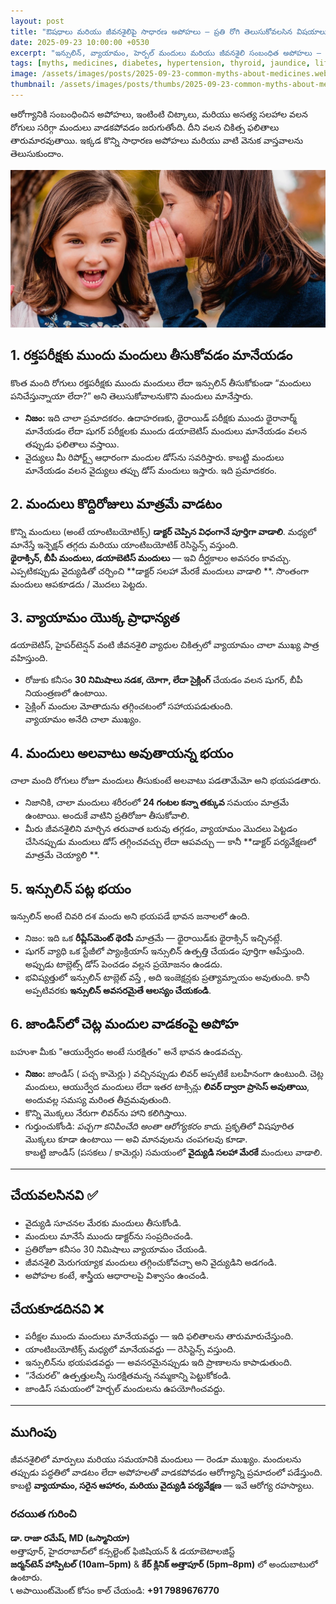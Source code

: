 ```yaml
---
layout: post
title: "ఔషధాలు మరియు జీవనశైలిపై సాధారణ అపోహలు — ప్రతి రోగి తెలుసుకోవలసిన విషయాలు"
date: 2025-09-23 10:00:00 +0530
excerpt: "ఇన్సులిన్, వ్యాయామం, హెర్బల్ మందులు మరియు జీవనశైలి సంబంధిత అపోహలు — దీర్ఘకాలిక సమస్యలున్న వారికి వాస్తవమైన సలహాలు."
tags: [myths, medicines, diabetes, hypertension, thyroid, jaundice, lifestyle]
image: /assets/images/posts/2025-09-23-common-myths-about-medicines.webp
thumbnail: /assets/images/posts/thumbs/2025-09-23-common-myths-about-medicines.webp
---
```


ఆరోగ్యానికి సంబంధించిన అపోహలు, ఇంటింటి చిట్కాలు, మరియు అసత్య సలహాల వలన రోగులు సరిగ్గా మందులు వాడకపోవడం జరుగుతోంది. దీని వలన చికిత్స ఫలితాలు తారుమారవుతాయి. ఇక్కడ కొన్ని సాధారణ అపోహలు మరియు వాటి వెనుక వాస్తవాలను తెలుసుకుందాం.

![Medicine Myths](/assets/images/posts/2025-09-23-common-myths-about-medicines.webp)

## 1. రక్తపరీక్షకు ముందు మందులు తీసుకోవడం మానేయడం
కొంత మంది రోగులు రక్తపరీక్షకు ముందు మందులు లేదా ఇన్సులిన్ తీసుకోకుండా “మందులు పనిచేస్తున్నాయా లేదా?” అని తెలుసుకోవాలనుకొని మందులు మానేస్తారు. 
- **నిజం:** ఇది చాలా ప్రమాదకరం. ఉదాహరణకు, థైరాయిడ్ పరీక్షకు ముందు థైరానార్మ్ మానేయడం లేదా షుగర్ పరీక్షలకు ముందు డయాబెటిస్ మందులు మానేయడం వలన తప్పుడు ఫలితాలు వస్తాయి.  
- వైద్యులు మీ రిపోర్ట్స్ ఆధారంగా మందుల డోస్‌ను సవరిస్తారు. కాబట్టి మందులు మానేయడం వలన వైద్యులు తప్పు డోస్ మందులు ఇస్తారు. ఇది ప్రమాదకరం.

## 2. మందులు కొద్దిరోజులు మాత్రమే వాడటం
కొన్ని మందులు (అంటే యాంటిబయోటిక్స్) **డాక్టర్ చెప్పిన విధంగానే పూర్తిగా వాడాలి**. మధ్యలో మానేస్తే ఇన్ఫెక్షన్ తగ్గదు మరియు యాంటిబయోటిక్ రెసిస్టెన్స్ వస్తుంది.  
**థైరాక్సిన్, బీపీ మందులు, డయాబెటిస్ మందులు** — ఇవి దీర్ఘకాలం అవసరం కావచ్చు. ఎప్పటికప్పుడు వైద్యుడితో చర్చించి **డాక్టర్ సలహా మేరకే మందులు వాడాలి **. సొంతంగా మందులు ఆపకూడదు / మొదలు పెట్టదు.

## 3. వ్యాయామం యొక్క ప్రాధాన్యత
డయాబెటిస్, హైపర్‌టెన్షన్ వంటి జీవనశైలి వ్యాధుల చికిత్సలో వ్యాయామం చాలా ముఖ్య పాత్ర వహిస్తుంది.
- రోజుకు కనీసం **30 నిమిషాలు నడక, యోగా, లేదా సైక్లింగ్** చేయడం వలన షుగర్, బీపీ నియంత్రణలో ఉంటాయి. 
-  సైక్లింగ్ మందుల  మోతాదును తగ్గించటంలో సహాయపడుతుంది.  
వ్యాయామం అనేది చాలా ముఖ్యం.

## 4. మందులు అలవాటు అవుతాయన్న భయం
చాలా మంది రోగులు రోజూ మందులు తీసుకుంటే అలవాటు పడతామేమో అని భయపడతారు.  
- నిజానికి, చాలా మందులు శరీరంలో **24 గంటల కన్నా తక్కువ** సమయం మాత్రమే ఉంటాయి. అందుకే వాటిని ప్రతిరోజూ తీసుకోవాలి.  
- మీరు జీవనశైలిని మార్చిన తరువాత బరువు తగ్గడం, వ్యాయామం మొదలు పెట్టడం చేసినప్పుడు  మందులు   డోస్ తగ్గించవచ్చు లేదా ఆపవచ్చు — కానీ **డాక్టర్ పర్యవేక్షణలో మాత్రమే చెయ్యాలి **.

## 5. ఇన్సులిన్ పట్ల భయం
ఇన్సులిన్ అంటే చివరి దశ మందు అని భయపడే భావన జనాలలో ఉంది.  
- నిజం: ఇది ఒక **రీప్లేస్‌మెంట్ థెరపీ** మాత్రమే — థైరాయిడ్‌కు థైరాక్సిన్ ఇచ్చినట్లే.  
- షుగర్ వ్యాధి ఒక స్టేజీలో ప్యాంక్రియాస్ ఇన్సులిన్ ఉత్పత్తి చేయడం పూర్తిగా ఆపేస్తుంది. అప్పుడు టాబ్లెట్స్ డోస్ పెంచడం  వల్లన ప్రయోజనం ఉండదు.  
- భవిష్యత్తులో ఇన్సులిన్ టాబ్లెట్ వస్తే , అది ఇంజెక్షన్లకు ప్రత్యామ్నాయం అవుతుంది. కానీ అప్పటివరకు **ఇన్సులిన్ అవసరమైతే ఆలస్యం చేయకండి**.

## 6. జాండిస్‌లో చెట్ల మందుల వాడకంపై అపోహ
బహుశా మీకు "ఆయుర్వేదం అంటే సురక్షితం" అనే భావన ఉండవచ్చు.  
- **నిజం:** జాండిస్ ( పచ్చ కామెర్లు ) వచ్చినప్పుడు లివర్ అప్పటికే బలహీనంగా ఉంటుంది. చెట్ల మందులు, ఆయుర్వేద మందులు లేదా ఇతర టాక్సిన్లు **లివర్ ద్వారా ప్రాసెస్ అవుతాయి**, అందువల్ల సమస్య మరింత తీవ్రమవుతుంది.  
- కొన్ని మొక్కలు నేరుగా లివర్‌ను హాని కలిగిస్తాయి.
- గుర్తుంచుకోండి: *పచ్చగా కనిపించేది అంతా ఆరోగ్యకరం కాదు.* ప్రకృతిలో విషపూరిత మొక్కలు కూడా ఉంటాయి — అవి మానవులను చంపగలవు కూడా.  
కాబట్టి జాండిస్ (పసకలు / కామెర్లు) సమయంలో **వైద్యుడి సలహా మేరకే** మందులు వాడాలి.

---

## చేయవలసినవి ✅
- వైద్యుడి సూచనల మేరకు మందులు తీసుకోండి.  
- మందులు మానేసే ముందు డాక్టర్‌ను సంప్రదించండి.  
- ప్రతిరోజూ కనీసం 30 నిమిషాలు వ్యాయామం చేయండి.  
- జీవనశైలి మెరుగయ్యాక మందులు తగ్గించుకోవచ్చా అని వైద్యుడిని అడగండి.  
- అపోహల కంటే, శాస్త్రీయ ఆధారాలపై విశ్వాసం ఉంచండి.

## చేయకూడదినవి ❌
- పరీక్షల ముందు మందులు మానేయవద్దు — ఇది ఫలితాలను తారుమారుచేస్తుంది.  
- యాంటిబయోటిక్స్ మధ్యలో మానేయవద్దు — రెసిస్టెన్స్ వస్తుంది.  
- ఇన్సులిన్‌ను భయపడవద్దు — అవసరమైనప్పుడు ఇది ప్రాణాలను కాపాడుతుంది.  
- “నేచురల్” ఉత్పత్తులన్నీ సురక్షితమన్న నమ్మకాన్ని పెట్టుకోకండి.  
- జాండిస్ సమయంలో హెర్బల్ మందులను ఉపయోగించవద్దు.

---

## ముగింపు
జీవనశైలిలో మార్పులు మరియు సమయానికి మందులు — రెండూ ముఖ్యం. మందులను తప్పుడు పద్ధతిలో వాడటం లేదా అపోహలతో వాడకపోవడం ఆరోగ్యాన్ని ప్రమాదంలో పడేస్తుంది. కాబట్టి **వ్యాయామం, సరైన  ఆహారం, మరియు వైద్యుడి పర్యవేక్షణ** — ఇవే ఆరోగ్య రహస్యాలు.

### రచయిత గురించి
**డా. రాజా రమేష్, MD (ఒస్మానియా)**  
అత్తాపూర్, హైదరాబాద్‌లో కన్సల్టెంట్ ఫిజిషియన్ & డయాబెటాలజిస్ట్  
**జర్మన్‌టెన్ హాస్పిటల్ (10am–5pm)** & **కేర్ క్లినిక్ అత్తాపూర్ (5pm–8pm)** లో అందుబాటులో ఉంటారు.  
📞 అపాయింట్‌మెంట్‌ కోసం కాల్ చేయండి: **+91 7989676770**
